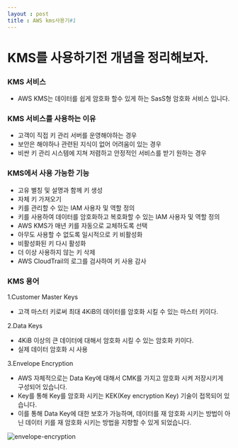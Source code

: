 ```yaml
---
layout : post
title : AWS kms사용기#1
---
```


# KMS를 사용하기전 개념을 정리해보자.

### KMS 서비스
 - AWS KMS는 데이터를 쉽게 암호화 할수 있게 하는 SasS형 암호화 서비스 입니다.

### KMS 서비스를 사용하는 이유
 - 고객이 직접 키 관리 서버를 운영해야하는 경우
 - 보안은 해야하나 관련된 지식이 없어 어려움이 있는 경우
 - 비싼 키 관리 시스템에 지쳐 저렴하고 안정적인 서비스를 받기 원하는 경우
 
### KMS에서 사용 가능한 기능
 - 고유 별칭 및 설명과 함께 키 생성
 - 자체 키 가져오기
 - 키를 관리할 수 있는 IAM 사용자 및 역할 정의
 - 키를 사용하여 데이터를 암호화하고 복호화할 수 있는 IAM 사용자 및 역할 정의
 - AWS KMS가 매년 키를 자동으로 교체하도록 선택
 - 아무도 사용할 수 없도록 일시적으로 키 비활성화
 - 비활성화된 키 다시 활성화
 - 더 이상 사용하지 않는 키 삭제
 - AWS CloudTrail의 로그를 검사하여 키 사용 감사
 
### KMS 용어
 1.Customer Master Keys
   - 고객 마스터 키로써 최대 4KiB의 데이터를 암호화 시킬 수 있는 마스터 키이다.

 2.Data Keys
   - 4KiB 이상의 큰 데이터에 대해서 암호화 시킬 수 있는 암호화 키이다.
   - 실제 데이터 암호화 시 사용

 3.Envelope Encryption
   - AWS 자체적으로는 Data Key에 대해서 CMK를 가지고 암호화 시켜 저장시키게 구성되어 있습니다. 
   - Key를 통해 Key를 암호화 시키는 KEK(Key encryption Key) 기술이 접목되어 있습니다.
   - 이를 통해 Data Key에 대한 보호가 가능하며, 데이터를 재 암호화 시키는 방법이 아닌 데이터 키를 재 암호화 시키는 방법을 지향할 수 있게 되었습니다.

![envelope-encryption](https://user-images.githubusercontent.com/30482872/28950356-4b09dbc4-78fe-11e7-8baa-d0642796d8e3.png)

